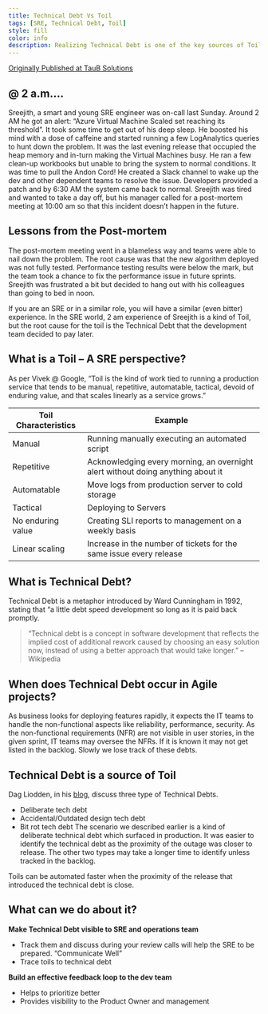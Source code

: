 ```yaml
---
title: Technical Debt Vs Toil
tags: [SRE, Technical Debt, Toil]
style: fill
color: info
description: Realizing Technical Debt is one of the key sources of Toil helps SRE Squads/teams to prioritize their automation efforts
---
```

[Originally Published at TauB Solutions](https://taubsolutions.com/sre-technical-debt-vs-toil/)
## @ 2 a.m….
Sreejith, a smart and young SRE engineer was on-call last Sunday. Around 2 AM he got an alert: “Azure Virtual Machine Scaled set reaching its threshold”. It took some time to get out of his deep sleep. He boosted his mind with a dose of caffeine and started running a few LogAnalytics queries to hunt down the problem. It was the last evening release that occupied the heap memory and in-turn making the Virtual Machines busy. He ran a few clean-up workbooks but unable to bring the system to normal conditions. It was time to pull the Andon Cord! He created a Slack channel to wake up the dev and other dependent teams to resolve the issue. Developers provided a patch and by 6:30 AM the system came back to normal. Sreejith was tired and wanted to take a day off, but his manager called for a post-mortem meeting at 10:00 am so that this incident doesn’t happen in the future.

## Lessons from the Post-mortem
The post-mortem meeting went in a blameless way and teams were able to nail down the problem. The root cause was that the new algorithm deployed was not fully tested. Performance testing results were below the mark, but the team took a chance to fix the performance issue in future sprints. Sreejith was frustrated a bit but decided to hang out with his colleagues than going to bed in noon.

If you are an SRE or in a similar role, you will have a similar (even bitter) experience. In the SRE world, 2 am experience of Sreejith is a kind of Toil, but the root cause for the toil is the Technical Debt that the development team decided to pay later.

## What is a Toil – A SRE perspective?
As per Vivek @ Google, “Toil is the kind of work tied to running a production service that tends to be manual, repetitive, automatable, tactical, devoid of enduring value, and that scales linearly as a service grows.”


|Toil Characteristics |Example|
|-----------------------|-------|
|Manual	|Running manually executing an automated script|
|Repetitive	|Acknowledging every morning, an overnight alert without doing anything about it|
|Automatable	|Move logs from production server to cold storage|
|Tactical	|Deploying to Servers|
|No enduring value	|Creating SLI reports to management on a weekly basis|
|Linear scaling	|Increase in the number of tickets for the same issue every release|

## What is Technical Debt?
Technical Debt is a metaphor introduced by Ward Cunningham in 1992, stating that “a little debt speed development so long as it is paid back promptly.

> “Technical debt is a concept in software development that reflects the implied cost of additional rework caused by choosing an easy solution now, instead of using a better approach that would take longer.” – Wikipedia

## When does Technical Debt occur in Agile projects?
As business looks for deploying features rapidly, it expects the IT teams to handle the non-functional aspects like reliability, performance, security. As the non-functional requirements (NFR) are not visible in user stories, in the given sprint, IT teams may oversee the NFRs. If it is known it may not get listed in the backlog.  Slowly we lose track of these debts.

## Technical Debt is a source of Toil
Dag Liodden, in his [blog](https://hackernoon.com/there-are-3-main-types-of-technical-debt-heres-how-to-manage-them-4a3328a4c50c), discuss three type of Technical Debts.

* Deliberate tech debt
* Accidental/Outdated design tech debt
* Bit rot tech debt
The scenario we described earlier is a kind of deliberate technical debt which surfaced in production. It was easier to identify the technical debt as the proximity of the outage was closer to release. The other two types may take a longer time to identify unless tracked in the backlog.

Toils can be automated faster when the proximity of the release that introduced the technical debt is close.

## What can we do about it?
**Make Technical Debt visible to SRE and operations team**

* Track them and discuss during your review calls will help the SRE to be prepared. “Communicate Well”
* Trace toils to technical debt
 

**Build an effective feedback loop to the dev team**

* Helps to prioritize better
* Provides visibility to the Product Owner and management